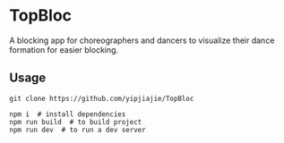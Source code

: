 # TopBloc

A blocking app for choreographers and dancers to visualize their dance formation for easier blocking.

## Usage

```
git clone https://github.com/yipjiajie/TopBloc

npm i  # install dependencies
npm run build  # to build project
npm run dev  # to run a dev server
```
